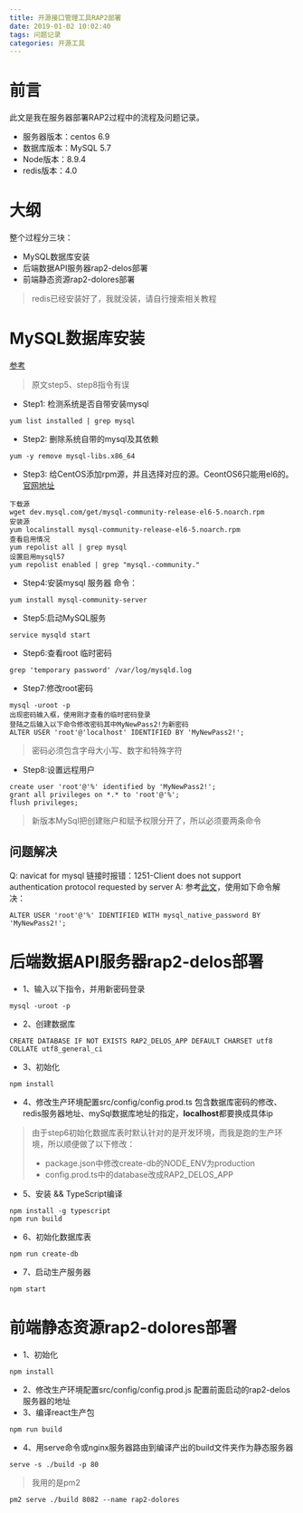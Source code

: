 ```yaml
---
title: 开源接口管理工具RAP2部署
date: 2019-01-02 10:02:40
tags: 问题记录
categories: 开源工具
---
```

# 前言
此文是我在服务器部署RAP2过程中的流程及问题记录。
* 服务器版本：centos 6.9
* 数据库版本：MySQL 5.7
* Node版本：8.9.4
* redis版本：4.0

# 大纲
整个过程分三块：
* MySQL数据库安装
* 后端数据API服务器rap2-delos部署
* 前端静态资源rap2-dolores部署
> redis已经安装好了，我就没装，请自行搜索相关教程

# MySQL数据库安装
[参考](http://blog.51cto.com/phpervip/2063092)
> 原文step5、step8指令有误
* Step1: 检测系统是否自带安装mysql
```
yum list installed | grep mysql
```
* Step2: 删除系统自带的mysql及其依赖
```
yum -y remove mysql-libs.x86_64
```
* Step3: 给CentOS添加rpm源，并且选择对应的源。CeontOS6只能用el6的。
[官网地址](http://dev.mysql.com/downloads/repo/yum/)
```
下载源
wget dev.mysql.com/get/mysql-community-release-el6-5.noarch.rpm
安装源
yum localinstall mysql-community-release-el6-5.noarch.rpm
查看启用情况
yum repolist all | grep mysql
设置启用mysql57
yum repolist enabled | grep "mysql.-community."
```
* Step4:安装mysql 服务器 命令：
 ```
 yum install mysql-community-server
```
* Step5:启动MySQL服务
```
service mysqld start 
```
* Step6:查看root 临时密码
```
grep 'temporary password' /var/log/mysqld.log
```
* Step7:修改root密码
```
mysql -uroot -p
出现密码输入框，使用刚才查看的临时密码登录
登陆之后输入以下命令修改密码其中MyNewPass2!为新密码
ALTER USER 'root'@'localhost' IDENTIFIED BY 'MyNewPass2!';
```
> 密码必须包含字母大小写、数字和特殊字符
* Step8:设置远程用户
```
create user 'root'@'%' identified by 'MyNewPass2!';
grant all privileges on *.* to 'root'@'%';
flush privileges;
```
> 新版本MySql把创建账户和赋予权限分开了，所以必须要两条命令
## 问题解决
Q: navicat for mysql 链接时报错：1251-Client does not support authentication protocol requested by server
A: 参考[此文](https://my.oschina.net/u/3295928/blog/1811804)，使用如下命令解决：
```
ALTER USER 'root'@'%' IDENTIFIED WITH mysql_native_password BY 'MyNewPass2!';
```

# 后端数据API服务器rap2-delos部署
* 1、输入以下指令，并用新密码登录
```
mysql -uroot -p
```
* 2、创建数据库
```
CREATE DATABASE IF NOT EXISTS RAP2_DELOS_APP DEFAULT CHARSET utf8 COLLATE utf8_general_ci
```
* 3、初始化
```
npm install
```
* 4、修改生产环境配置src/config/config.prod.ts
包含数据库密码的修改、redis服务器地址、mySql数据库地址的指定，**localhost**都要换成具体ip
> 由于step6初始化数据库表时默认针对的是开发环境，而我是跑的生产环境，所以顺便做了以下修改：
> * package.json中修改create-db的NODE_ENV为production
> * config.prod.ts中的database改成RAP2_DELOS_APP
* 5、安装 && TypeScript编译
```
npm install -g typescript
npm run build
```
* 6、初始化数据库表
```
npm run create-db
```
* 7、启动生产服务器
```
npm start
```

# 前端静态资源rap2-dolores部署
* 1、初始化
```
npm install
```
* 2、修改生产环境配置src/config/config.prod.js
配置前面启动的rap2-delos服务器的地址
* 3、编译react生产包
```
npm run build
```
* 4、用serve命令或nginx服务器路由到编译产出的build文件夹作为静态服务器
```
serve -s ./build -p 80
```
> 我用的是pm2
```
pm2 serve ./build 8082 --name rap2-dolores
```
